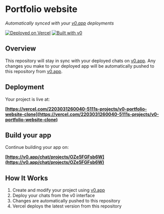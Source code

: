 # Portfolio website 

*Automatically synced with your [v0.app](https://v0.app) deployments*

[![Deployed on Vercel](https://img.shields.io/badge/Deployed%20on-Vercel-black?style=for-the-badge&logo=vercel)](https://vercel.com/2203031260040-5111s-projects/v0-portfolio-website-clone)
[![Built with v0](https://img.shields.io/badge/Built%20with-v0.app-black?style=for-the-badge)](https://v0.app/chat/projects/OZe5FGFsb6W)

## Overview

This repository will stay in sync with your deployed chats on [v0.app](https://v0.app).
Any changes you make to your deployed app will be automatically pushed to this repository from [v0.app](https://v0.app).

## Deployment

Your project is live at:

**[https://vercel.com/2203031260040-5111s-projects/v0-portfolio-website-clone](https://vercel.com/2203031260040-5111s-projects/v0-portfolio-website-clone)**

## Build your app

Continue building your app on:

**[https://v0.app/chat/projects/OZe5FGFsb6W](https://v0.app/chat/projects/OZe5FGFsb6W)**

## How It Works

1. Create and modify your project using [v0.app](https://v0.app)
2. Deploy your chats from the v0 interface
3. Changes are automatically pushed to this repository
4. Vercel deploys the latest version from this repository
